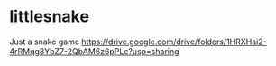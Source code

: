 # littlesnake
Just a snake game
https://drive.google.com/drive/folders/1HRXHai2-4rRMqg8YbZ7-2QbAM6z6pPLc?usp=sharing
